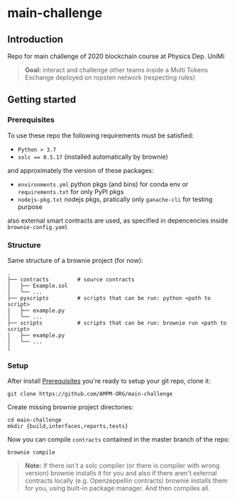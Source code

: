 # main-challenge

## Introduction

Repo for main challenge of 2020 blockchain course at Physics Dep. UniMi

> **Goal:** interact and challenge other teams inside a Multi Tokens Exchange deployed on ropsten network (respecting rules)

## Getting started

### Prerequisites

To use these repo the following requirements must be satisfied:

 - `Python > 3.7`
 - `solc == 0.5.17` (installed automatically by brownie)
 
and approximately the version of these packages:

 - `environments.yml` python pkgs (and bins) for conda env or `requirements.txt` for only PyPI pkgs 
 - `nodejs-pkg.txt` nodejs pkgs, pratically only `ganache-cli` for testing purpose
 
 also external smart contracts are used, as specified in depencencies inside `brownie-config.yaml`
 
 ### Structure
 
 Same structure of a brownie project (for now):
 
 ```
.
├── contracts         # source contracts
│   ├── Example.sol
│   └── ...
├── pyscripts         # scripts that can be run: python <path to script>
│   ├── example.py
│   └── ...
├── scripts           # scripts that can be run: brownie run <path to script>
│   ├── example.py
│   └── ...
│ 
 
 ```
 
 ### Setup
 
 After install [Prerequisites](#prerequisites) you're ready to setup your git repo, clone it:
 
 ```
 git clone https://github.com/AMPM-ORG/main-challenge
 ```

 Create missing brownie project directories:
 
 ```
 cd main-challenge
 mkdir {build,interfaces,reports,tests}
 ```
 Now you can compile `contracts` contained in the master branch of the repo:
 
 ```
 brownie compile
 ```
 
 > **Note:** If there isn't a solc compiler (or there is compiler with wrong version) brownie installs it for you and also if there aren't external contracts locally (e.g. Openzeppellin contracts) brownie installs them for you, using built-in package manager. And then compiles all.
 
 
